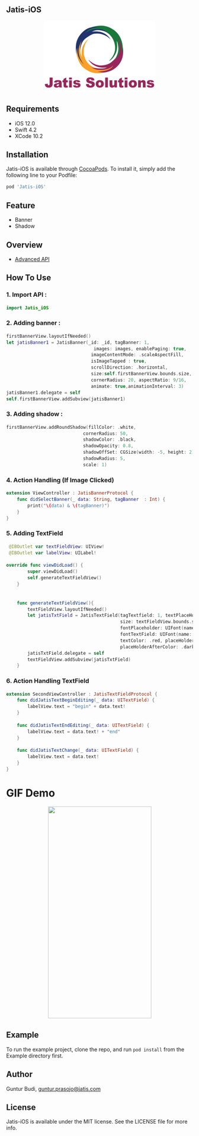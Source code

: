 ## Jatis-iOS
<p align="center">
  <img src ="https://github.com/gunturprasojo/Jatis-iOS/blob/master/Example/Jatis-iOS/Images.xcassets/jatis.imageset/lgJatis%403x.png" />
</p>


## Requirements
* iOS 12.0
* Swift 4.2
* XCode 10.2

## Installation
Jatis-iOS is available through [CocoaPods](https://cocoapods.org). To install
it, simply add the following line to your Podfile:
```ruby
pod 'Jatis-iOS'
```

## Feature
* Banner
* Shadow

## Overview
* [Advanced API](https://github.com/gunturprasojo/Jatis-iOS/blob/master/Example/Jatis-iOS/ViewController.swift)

## How To Use
### 1. Import API :
```swift
import Jatis_iOS
```

### 2. Adding banner : 
```swift
firstBannerView.layoutIfNeeded()
let jatisBanner1 = JatisBanner(_id: _id, tagBanner: 1,
                                 images: images, enablePaging: true,
                                imageContentMode: .scaleAspectFill,
                                isImageTapped : true,
                                scrollDirection: .horizontal,
                                size:self.firstBannerView.bounds.size,
                                cornerRadius: 20, aspectRatio: 9/16,
                                animate: true,animationInterval: 3)
jatisBanner1.delegate = self
self.firstBannerView.addSubview(jatisBanner1)
```

### 3. Adding shadow : 
```swift
firstBannerView.addRoundShadow(fillColor: .white,
                             cornerRadius: 50,
                             shadowColor: .black,
                             shadowOpacity: 0.8,
                             shadowOffSet: CGSize(width: -5, height: 2),
                             shadowRadius: 5,
                             scale: 1)
```

### 4. Action Handling (If Image Clicked)
```swift
extension ViewController : JatisBannerProtocol {
    func didSelectBanner(_ data: String, tagBanner  : Int) {
        print("\(data) & \(tagBanner)")
    }
}
```

### 5. Adding TextField
```swift
 @IBOutlet var textFieldView: UIView!
 @IBOutlet var labelView: UILabel!
  
override func viewDidLoad() {
        super.viewDidLoad()
        self.generateTextFieldView()
    }
    

    func generateTextFieldView(){
        textFieldView.layoutIfNeeded()
        let jatisTxtField = JatisTextField(tagTextfield: 1, textPlaceHolder: "placeholder",
                                           size: textFieldView.bounds.size,
                                           fontPlaceholder: UIFont(name: "Futura",size: 12)!,
                                           fontTextField: UIFont(name: "Helvetica", size: 14)!,
                                           textColor: .red, placeHolderBeforeColor: .lightGray,
                                           placeHolderAfterColor: .darkText)
        jatisTxtField.delegate = self
        textFieldView.addSubview(jatisTxtField)
    }
```


### 6. Action Handling TextField
```swift
extension SecondViewController : JatisTextFieldProtocol {
    func didJatisTextBeginEditing(_ data: UITextField) {
        labelView.text = "begin" + data.text!
    }

    func didJatisTextEndEditing(_ data: UITextField) {
        labelView.text = data.text! + "end"
    }

    func didJatisTextChange(_ data: UITextField) {
        labelView.text = data.text!
    }
}
```


GIF Demo
==========
<p align="center">
  <img src ="https://github.com/gunturprasojo/Jatis-iOS/blob/master/Example/Jatis-iOS/initialView.gif" 
       width="279" height="570"/>
</p>


## Example
To run the example project, clone the repo, and run `pod install` from the Example directory first.


## Author

Guntur Budi, guntur.prasojo@jatis.com

## License

Jatis-iOS is available under the MIT license. See the LICENSE file for more info.
